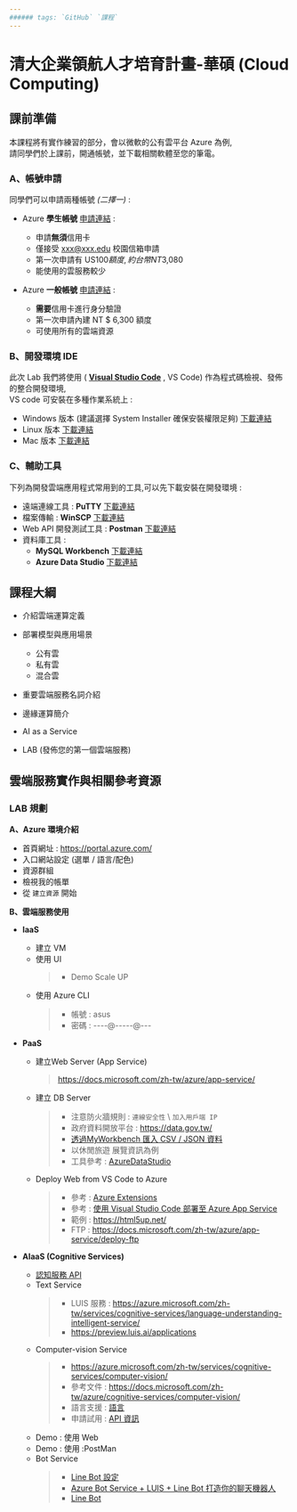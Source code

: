 ```yaml
---
###### tags: `GitHub` `課程`
---
```

# 清大企業領航人才培育計畫-華碩 (Cloud Computing)

## 課前準備

本課程將有實作練習的部分，會以微軟的公有雲平台 Azure 為例,  
請同學們於上課前，開通帳號，並下載相關軟體至您的筆電。

### A、帳號申請 ###

同學們可以申請兩種帳號 *(二擇一)* :

- Azure **學生帳號** [申請連結](https://azure.microsoft.com/zh-tw/free/students/) :  
  - 申請**無須**信用卡  
  - 僅接受 xxx@xxx.edu 校園信箱申請  
  - 第一次申請有 US$100 額度 , 約台幣 NT$3,080
  - 能使用的雲服務較少

- Azure **一般帳號** [申請連結](https://azure.microsoft.com/zh-tw/free/) :  
  - **需要**信用卡進行身分驗證  
  - 第一次申請內建 NT $ 6,300 額度
  - 可使用所有的雲端資源
  
### B、開發環境 IDE ### 

此次 Lab 我們將使用 ( **[Visual Studio Code](https://code.visualstudio.com/)** , VS Code) 作為程式碼檢視、發佈的整合開發環境,  
VS code 可安裝在多種作業系統上 :  
- Windows 版本 (建議選擇 System Installer 確保安裝權限足夠) [下載連結](https://code.visualstudio.com/Download)
- Linux 版本 [下載連結](https://code.visualstudio.com/Download)
- Mac 版本 [下載連結](https://code.visualstudio.com/Download)


### C、輔助工具 ### 

下列為開發雲端應用程式常用到的工具,可以先下載安裝在開發環境 :  

- 遠端連線工具 : **PuTTY** [下載連結](https://www.chiark.greenend.org.uk/~sgtatham/putty/latest.html)
- 檔案傳輸 : **WinSCP** [下載連結](https://winscp.net/eng/download.php)
- Web API 開發測試工具 : **Postman** [下載連結](https://www.getpostman.com/postman)
- 資料庫工具 : 
  - **MySQL Workbench** [下載連結](https://dev.mysql.com/downloads/workbench/)
  - **Azure Data Studio** [下載連結](https://docs.microsoft.com/zh-tw/sql/azure-data-studio/what-is?view=sql-server-ver15)


## 課程大綱
- 介紹雲端運算定義
- 部署模型與應用場景  
  - 公有雲
  - 私有雲
  - 混合雲
 
- 重要雲端服務名詞介紹
- 邊緣運算簡介
- AI as a Service
- LAB (發佈您的第一個雲端服務)


## 雲端服務實作與相關參考資源

### LAB 規劃

**A、Azure 環境介紹**

 - 首頁網址 :  https://portal.azure.com/
 - 入口網站設定 (選單 / 語言/配色)
 - 資源群組
 - 檢視我的帳單
 - 從 `建立資源` 開始

**B、雲端服務使用**

  - **IaaS**  
    - 建立 VM
    - 使用 UI
      >- Demo Scale UP 
    - 使用 Azure CLI
      >- 帳號 : asus  
      >- 密碼 : ----@-----@---

  - **PaaS**
    - 建立Web Server (App Service)
      > https://docs.microsoft.com/zh-tw/azure/app-service/
     
    - 建立 DB Server
      >- 注意防火牆規則 : `連線安全性`  \ `加入用戶端 IP`  
      >- 政府資料開放平台 : https://data.gov.tw/  
      >- [透過MyWorkbench 匯入 CSV / JSON 資料](https://www.itread01.com/content/1549318893.html)  
      >- 以休閒旅遊 展覽資訊為例  
      >- 工具參考  :  [AzureDataStudio](https://docs.microsoft.com/zh-tw/sql/azure-data-studio/what-is?view=sql-server-ver15)  
     
    - Deploy Web from VS Code to Azure
      >- 參考 : [Azure Extensions](https://code.visualstudio.com/docs/azure/extensions)  
      >- 參考 : [使用 Visual Studio Code 部署至 Azure App Service](https://docs.microsoft.com/zh-tw/azure/javascript/tutorial-vscode-azure-app-service-node-01)  
      >- 範例 : https://html5up.net/  
      >- FTP : https://docs.microsoft.com/zh-tw/azure/app-service/deploy-ftp  

  - **AIaaS (Cognitive Services)**  
    - [認知服務 API](https://azure.microsoft.com/zh-tw/services/cognitive-services/)  
    - Text Service  
      >- LUIS 服務 : https://azure.microsoft.com/zh-tw/services/cognitive-services/language-understanding-intelligent-service/  
      >- https://preview.luis.ai/applications  
    - Computer-vision Service  
      >- https://azure.microsoft.com/zh-tw/services/cognitive-services/computer-vision/  
      >- 參考文件 : https://docs.microsoft.com/zh-tw/azure/cognitive-services/computer-vision/  
      >- 語言支援 : [語言](https://docs.microsoft.com/zh-tw/azure/cognitive-services/computer-vision/language-support)  
      >- 申請試用 :  [API 資訊](https://azure.microsoft.com/zh-tw/try/cognitive-services/my-apis/?apiSlug=computer-vision)  
    - Demo : 使用 Web  
    - Demo : 使用 :PostMan
    - Bot Service  
      >- [Line Bot 設定](https://docs.microsoft.com/zh-tw/azure/bot-service/bot-service-channel-connect-line?view=azure-bot-service-4.0) 
      >- [Azure Bot Service + LUIS + Line Bot 打造你的聊天機器人](https://medium.com/@starcaspar/azure-bot-service-luis-line-bot-%E6%89%93%E9%80%A0%E4%BD%A0%E7%9A%84%E8%81%8A%E5%A4%A9%E6%A9%9F%E5%99%A8%E4%BA%BA-3bbfe9893fd0)  
      >- [Line Bot](http://studyhost.blogspot.com/2019/03/bot-frameworkline-bot.html)

